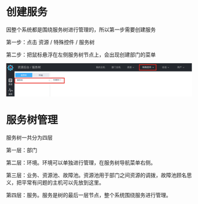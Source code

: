 # 创建服务

因整个系统都是围绕服务树进行管理的，所以第一步需要创建服务

第一步：点击 资源 / 特殊控件 / 服务树

第二步：把鼠标悬浮在左侧服务树节点上，会出现创建部门的菜单

![](/assets/servicetree.png)

# 服务树管理

服务树一共分为四层

第一层：部门

第二层：环境。环境可以单独进行管理，在服务树导航菜单右侧。

第三层：业务、资源池、故障池。资源池用于部门之间资源的调拨，故障池顾名思义，把平常有问题的主机可以先放到这里。

第四层：服务。服务是树的最后一层节点，整个系统围绕服务进行管理。

